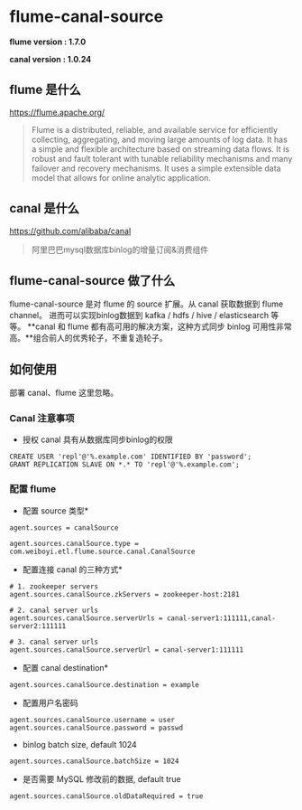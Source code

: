 <!--
Licensed to the Apache Software Foundation (ASF) under one
or more contributor license agreements.  See the NOTICE file
distributed with this work for additional information
regarding copyright ownership.  The ASF licenses this file
to you under the Apache License, Version 2.0 (the
"License"); you may not use this file except in compliance
with the License.  You may obtain a copy of the License at

  http://www.apache.org/licenses/LICENSE-2.0

Unless required by applicable law or agreed to in writing,
software distributed under the License is distributed on an
"AS IS" BASIS, WITHOUT WARRANTIES OR CONDITIONS OF ANY
KIND, either express or implied.  See the License for the
specific language governing permissions and limitations
under the License.
-->
# flume-canal-source
**flume version : 1.7.0**

**canal version : 1.0.24**
## flume 是什么
https://flume.apache.org/
> Flume is a distributed, reliable, and available service for efficiently collecting, aggregating, and moving large amounts of log data. It has a simple and flexible architecture based on streaming data flows. It is robust and fault tolerant with tunable reliability mechanisms and many failover and recovery mechanisms. It uses a simple extensible data model that allows for online analytic application.


## canal 是什么
https://github.com/alibaba/canal
> 阿里巴巴mysql数据库binlog的增量订阅&消费组件

## flume-canal-source 做了什么
flume-canal-source 是对 flume 的 source 扩展。从 canal 获取数据到 flume channel。
进而可以实现binlog数据到 kafka / hdfs / hive / elasticsearch 等等。
**canal 和 flume 都有高可用的解决方案，这种方式同步 binlog 可用性非常高。**组合前人的优秀轮子，不重复造轮子。

## 如何使用
部署 canal、flume 这里忽略。

### Canal 注意事项

- 授权 canal 具有从数据库同步binlog的权限
```mysql
CREATE USER 'repl'@'%.example.com' IDENTIFIED BY 'password';
GRANT REPLICATION SLAVE ON *.* TO 'repl'@'%.example.com';
```

### 配置 flume

- 配置 source 类型*
```properties
agent.sources = canalSource

agent.sources.canalSource.type = com.weiboyi.etl.flume.source.canal.CanalSource
```

- 配置连接 canal 的三种方式*

```properties
# 1. zookeeper servers
agent.sources.canalSource.zkServers = zookeeper-host:2181

# 2. canal server urls
agent.sources.canalSource.serverUrls = canal-server1:111111,canal-server2:111111

# 3. canal server urls
agent.sources.canalSource.serverUrl = canal-server1:111111
```


- 配置 canal destination*
```properties
agent.sources.canalSource.destination = example
```

- 配置用户名密码
```properties
agent.sources.canalSource.username = user
agent.sources.canalSource.password = passwd
```

- binlog batch size, default 1024
```properties
agent.sources.canalSource.batchSize = 1024
```

- 是否需要 MySQL 修改前的数据, default true
```properties
agent.sources.canalSource.oldDataRequired = true
```
